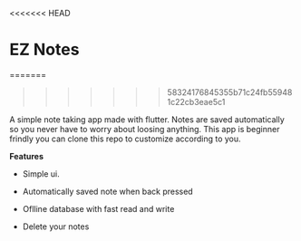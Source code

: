 <<<<<<< HEAD
# EZ Notes
=======
>>>>>>> 58324176845355b71c24fb559481c22cb3eae5c1

A simple note taking app made with flutter. Notes are saved automatically so you never have to worry about loosing anything. This app is beginner frindly you can clone this repo to customize according to you.

**Features**

* Simple ui.
* Automatically saved note when back pressed

* Oflline database with fast read and write
* Delete your notes
